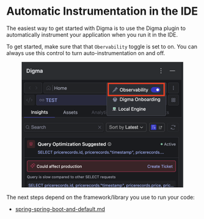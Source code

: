 # Automatic Instrumentation in the IDE

The easiest way to get started with Digma is to use the Digma plugin to automatically instrument your application when you run it in the IDE.

To get started, make sure that that `Obervability` toggle is set to on. You can always use this control to turn auto-instrumentation on and off.



<figure><img src="../../.gitbook/assets/image (1) (1).png" alt=""><figcaption></figcaption></figure>

The next steps depend on the framework/library you use to run your code:

* [spring-spring-boot-and-default.md](spring-spring-boot-and-default.md "mention")



###

